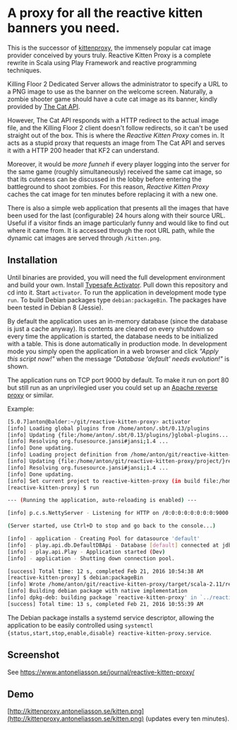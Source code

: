 # A proxy for all the reactive kitten banners you need.

This is the successor of [kittenproxy](https://github.com/antoneliasson/kittenproxy), the immensely popular cat image provider conceived by yours truly. Reactive Kitten Proxy is a complete rewrite in Scala using Play Framework and reactive programming techniques.

Killing Floor 2 Dedicated Server allows the administrator to specify a URL to a PNG image to use as the banner on the welcome screen. Naturally, a zombie shooter game should have a cute cat image as its banner, kindly provided by [The Cat API](http://thecatapi.com/).

However, The Cat API responds with a HTTP redirect to the actual image file, and the Killing Floor 2 client doesn't follow redirects, so it can't be used straight out of the box. This is where the *Reactive Kitten Proxy* comes in. It acts as a stupid proxy that requests an image from The Cat API and serves it with a HTTP 200 header that KF2 can understand.

Moreover, it would be *more funneh* if every player logging into the server for the same game (roughly simultaneously) received the same cat image, so that its cuteness can be discussed in the lobby before entering the battleground to shoot zombies. For this reason, *Reactive Kitten Proxy* caches the cat image for ten minutes before replacing it with a new one.

There is also a simple web application that presents all the images that have been used for the last (configurable) 24 hours along with their source URL. Useful if a visitor finds an image particularly funny and would like to find out where it came from. It is accessed through the root URL path, while the dynamic cat images are served through `/kitten.png`.

## Installation

Until binaries are provided, you will need the full development environment and build your own. Install [Typesafe Activator](https://www.typesafe.com/activator/download). Pull down this repository and cd into it. Start `activator`. To run the application in development mode type `run`. To build Debian packages type `debian:packageBin`. The packages have been tested in Debian 8 (Jessie).

By default the application uses an in-memory database (since the database is just a cache anyway). Its contents are cleared on every shutdown so every time the application is started, the database needs to be initialized with a table. This is done automatically in production mode. In development mode you simply open the application in a web browser and click *"Apply this script now!"* when the message *"Database 'default' needs evolution!"* is shown.

The application runs on TCP port 9000 by default. To make it run on port 80 but still run as an unprivilegied user you could set up an [Apache reverse proxy](https://httpd.apache.org/docs/current/mod/mod_proxy.html#forwardreverse) or similar.

Example:

```sh
[5.0.7]anton@balder:~/git/reactive-kitten-proxy> activator
[info] Loading global plugins from /home/anton/.sbt/0.13/plugins
[info] Updating {file:/home/anton/.sbt/0.13/plugins/}global-plugins...
[info] Resolving org.fusesource.jansi#jansi;1.4 ...
[info] Done updating.
[info] Loading project definition from /home/anton/git/reactive-kitten-proxy/project
[info] Updating {file:/home/anton/git/reactive-kitten-proxy/project/}reactive-kitten-proxy-build...
[info] Resolving org.fusesource.jansi#jansi;1.4 ...
[info] Done updating.
[info] Set current project to reactive-kitten-proxy (in build file:/home/anton/git/reactive-kitten-proxy/)
[reactive-kitten-proxy] $ run

--- (Running the application, auto-reloading is enabled) ---

[info] p.c.s.NettyServer - Listening for HTTP on /0:0:0:0:0:0:0:0:9000

(Server started, use Ctrl+D to stop and go back to the console...)

[info] - application - Creating Pool for datasource 'default'
[info] - play.api.db.DefaultDBApi - Database [default] connected at jdbc:h2:mem:play
[info] - play.api.Play - Application started (Dev)
[info] - application - Shutting down connection pool.

[success] Total time: 12 s, completed Feb 21, 2016 10:54:38 AM
[reactive-kitten-proxy] $ debian:packageBin
[info] Wrote /home/anton/git/reactive-kitten-proxy/target/scala-2.11/reactive-kitten-proxy_2.11-1.0.1.pom
[info] Building debian package with native implementation
[info] dpkg-deb: building package `reactive-kitten-proxy' in `../reactive-kitten-proxy_1.0.1_all.deb'.
[success] Total time: 13 s, completed Feb 21, 2016 10:55:39 AM
```

The Debian package installs a systemd service descriptor, allowing the application to be easily controlled using `systemctl {status,start,stop,enable,disable} reactive-kitten-proxy.service`.

## Screenshot

See https://www.antoneliasson.se/journal/reactive-kitten-proxy/

## Demo

[http://kittenproxy.antoneliasson.se/kitten.png](http://kittenproxy.antoneliasson.se/kitten.png) (updates every ten minutes).
